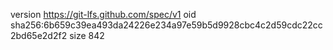 version https://git-lfs.github.com/spec/v1
oid sha256:6b659c39ea493da24226e234a97e59b5d9928cbc4c2d59cdc22cc2bd65e2d2f2
size 842
